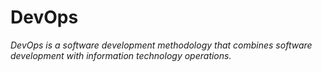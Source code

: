 # DevOps

<dfn>DevOps</df> is a software development methodology that combines software development with information technology operations.
